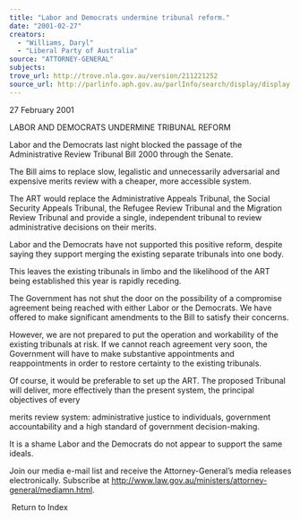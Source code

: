 ```yaml
---
title: "Labor and Democrats undermine tribunal reform."
date: "2001-02-27"
creators:
  - "Williams, Daryl"
  - "Liberal Party of Australia"
source: "ATTORNEY-GENERAL"
subjects:
trove_url: http://trove.nla.gov.au/version/211221252
source_url: http://parlinfo.aph.gov.au/parlInfo/search/display/display.w3p;query=Id%3A%22media/pressrel/PDK36%22
---
```


 27 February 2001

 LABOR AND DEMOCRATS UNDERMINE TRIBUNAL REFORM

 Labor and the Democrats last night blocked the passage of the Administrative Review Tribunal Bill 2000 through the Senate.

 The Bill aims to replace slow, legalistic and unnecessarily adversarial and expensive merits review with a cheaper, more accessible system.

 The ART would replace the Administrative Appeals Tribunal, the Social Security Appeals Tribunal, the Refugee Review Tribunal and the Migration Review Tribunal and provide a single, independent tribunal to review administrative decisions on their merits.

 Labor and the Democrats have not supported this positive reform, despite saying they support merging the existing separate tribunals into one body.

 This leaves the existing tribunals in limbo and the likelihood of the ART being established this year is rapidly receding.

 The Government has not shut the door on the possibility of a compromise agreement being reached with either Labor or the Democrats. We have offered to make significant amendments to the Bill to satisfy their concerns.

 However, we are not prepared to put the operation and workability of the existing tribunals at risk. If we cannot reach agreement very soon, the Government will have to make substantive appointments and reappointments in order to restore certainty to the existing tribunals.

 Of course, it would be preferable to set up the ART. The proposed Tribunal will deliver, more effectively than the present system, the principal objectives of every

 merits review system: administrative justice to individuals, government accountability and a high standard of government decision-making.

 It is a shame Labor and the Democrats do not appear to support the same ideals.

 Join our media e-mail list and receive the Attorney-General’s media releases electronically. Subscribe at http://www.law.gov.au/ministers/attorney-general/mediamn.html.

  Return to Index 

